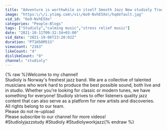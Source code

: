 ```yaml
---
title: "Adventure is worthwhile in itself Smooth Jazz New studioly Tracks"
image: "https:\/\/i.ytimg.com\/vi\/6o9-NvhE5Xo\/hqdefault.jpg"
vid_id: "6o9-NvhE5Xo"
categories: "People-Blogs"
tags: ["Studioly","calming music","stress relief music"]
date: "2021-10-11T09:32:34+03:00"
vid_date: "2021-10-06T23:20:02Z"
duration: "PT1H50M51S"
viewcount: "2163"
likeCount: "4"
dislikeCount: "0"
channel: "studioly"
---
```

{% raw %}Welcome to my channel!<br />Studioly is Norway's freshest jazz band. We are a collective of talented musicians who work hard to produce the best possible sound, both live and in studio. Whether you're looking for classic or modern tunes, we have something for everyone! Studioly strives to offer listeners quality jazz content that can also serve as a platform for new artists and discoveries.<br />All rights belong to our team.<br />Please do not re-upload<br />Please subscribe to our channel for more videos!<br />#Studiolyjazzstudy #Studioly #Studiolyworkjazz{% endraw %}
